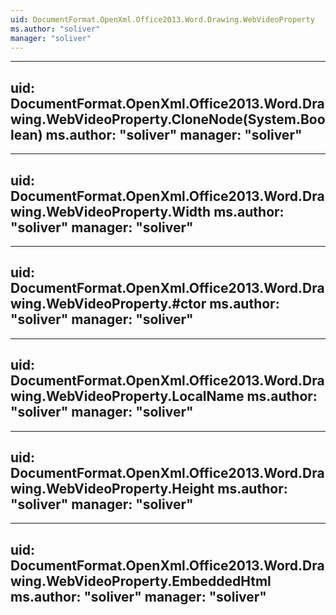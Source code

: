 ```yaml
---
uid: DocumentFormat.OpenXml.Office2013.Word.Drawing.WebVideoProperty
ms.author: "soliver"
manager: "soliver"
---
```


---
uid: DocumentFormat.OpenXml.Office2013.Word.Drawing.WebVideoProperty.CloneNode(System.Boolean)
ms.author: "soliver"
manager: "soliver"
---

---
uid: DocumentFormat.OpenXml.Office2013.Word.Drawing.WebVideoProperty.Width
ms.author: "soliver"
manager: "soliver"
---

---
uid: DocumentFormat.OpenXml.Office2013.Word.Drawing.WebVideoProperty.#ctor
ms.author: "soliver"
manager: "soliver"
---

---
uid: DocumentFormat.OpenXml.Office2013.Word.Drawing.WebVideoProperty.LocalName
ms.author: "soliver"
manager: "soliver"
---

---
uid: DocumentFormat.OpenXml.Office2013.Word.Drawing.WebVideoProperty.Height
ms.author: "soliver"
manager: "soliver"
---

---
uid: DocumentFormat.OpenXml.Office2013.Word.Drawing.WebVideoProperty.EmbeddedHtml
ms.author: "soliver"
manager: "soliver"
---
